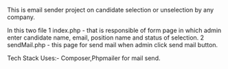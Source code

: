 This is email sender project on candidate selection or unselection by any company.

In this two file 
1 index.php - that is responsible of form page in which admin enter candidate name, email, position name and status of selection.
2 sendMail.php - this page for send mail when admin click send mail button.

Tech Stack Uses:-
Composer,Phpmailer for mail send.
